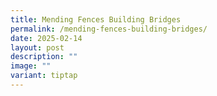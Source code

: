 ```yaml
---
title: Mending Fences Building Bridges
permalink: /mending-fences-building-bridges/
date: 2025-02-14
layout: post
description: ""
image: ""
variant: tiptap
---
```

